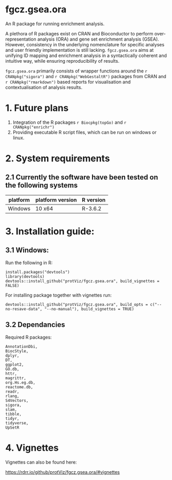 # fgcz.gsea.ora

An R package for running enrichment analysis.  

A plethora of R packages exist on CRAN and Bioconductor to perform over-representation 
analysis (ORA) and gene set enrichment analysis (GSEA). However, consistency in the 
underlying nomenclature for specific analyses and user friendly implementation is 
still lacking. `fgcz.gsea.ora` aims at unifying ID mapping and enrichment analysis 
in a syntactically coherent and intuitive way, while ensuring reproducibility of 
results. 

`fgcz.gsea.ora` primarily consists of wrapper functions around the 
`r CRANpkg("sigora")` and `r CRANpkg("WebGestaltR")` packages from CRAN and 
`r CRANpkg("rmarkdown")` based reports for visualisation and contextualisation 
of analysis results.

# 1. Future plans

1) Integration of the R packages `r Biocpkg(topGo)` and  `r CRANpkg("enrichr")`
2) Providing executable R script files, which can be run on windows or linux.

# 2. System requirements

## 2.1 Currently the software have been tested on the following systems


| platform | platform version  | R version  |
--- | --- | --- |
| Windows  | 10 x64          | R-3.6.2      |


# 3. Installation guide:

## 3.1 **Windows:**

Run the following in R:

```
install.packages("devtools")
library(devtools)
devtools::install_github("protViz/fgcz.gsea.ora", build_vignettes = FALSE)
```
For installing package together with vignettes run:

```
devtools::install_github("protViz/fgcz.gsea.ora", build_opts = c("--no-resave-data", "--no-manual"), build_vignettes = TRUE)
```
## 3.2 Dependancies

Required R packages:

    AnnotationDbi,
    BiocStyle,
    dplyr,
    DT,
    ggplot2,
    GO.db,
    httr,
    magrittr,
    org.Hs.eg.db,
    reactome.db,
    readr,
    rlang,
    S4Vectors,
    sigora,
    slam,
    tibble,
    tidyr,
    tidyverse,
    UpSetR

# 4. Vignettes

Vignettes can also be found here:

https://rdrr.io/github/protViz/fgcz.gsea.ora/#vignettes





